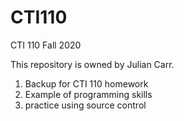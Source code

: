 # CTI110
CTI 110 Fall 2020

This repository is owned by Julian Carr.
1. Backup for CTI 110 homework
2. Example of programming skills
3. practice using source control
